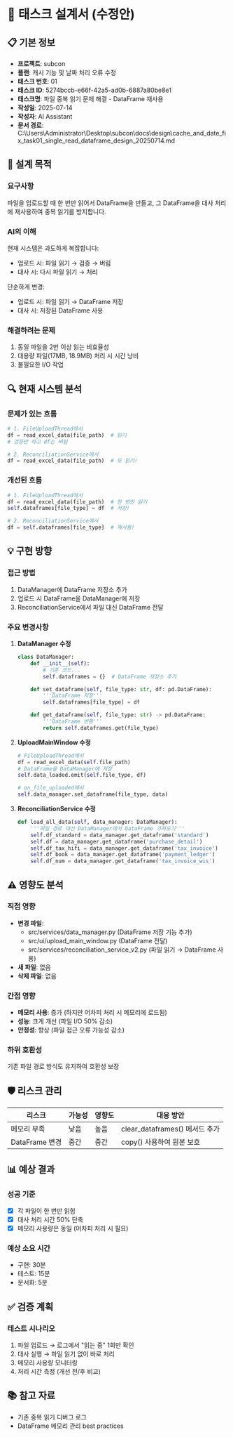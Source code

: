 # 🎨 태스크 설계서 (수정안)

## 📋 기본 정보
- **프로젝트**: subcon
- **플랜**: 캐시 기능 및 날짜 처리 오류 수정
- **태스크 번호**: 01
- **태스크 ID**: 5274bccb-e66f-42a5-ad0b-6887a80be8e1
- **태스크명**: 파일 중복 읽기 문제 해결 - DataFrame 재사용
- **작성일**: 2025-07-14
- **작성자**: AI Assistant
- **문서 경로**: C:\Users\Administrator\Desktop\subcon\docs\design\cache_and_date_fix_task01_single_read_dataframe_design_20250714.md

## 🎯 설계 목적
### 요구사항
파일을 업로드할 때 한 번만 읽어서 DataFrame을 만들고, 그 DataFrame을 대사 처리에 재사용하여 중복 읽기를 방지합니다.

### AI의 이해
현재 시스템은 과도하게 복잡합니다:
- 업로드 시: 파일 읽기 → 검증 → 버림
- 대사 시: 다시 파일 읽기 → 처리

단순하게 변경:
- 업로드 시: 파일 읽기 → DataFrame 저장
- 대사 시: 저장된 DataFrame 사용

### 해결하려는 문제
1. 동일 파일을 2번 이상 읽는 비효율성
2. 대용량 파일(17MB, 18.9MB) 처리 시 시간 낭비
3. 불필요한 I/O 작업

## 🔍 현재 시스템 분석
### 문제가 있는 흐름
```python
# 1. FileUploadThread에서
df = read_excel_data(file_path)  # 읽기
# 검증만 하고 df는 버림

# 2. ReconciliationService에서
df = read_excel_data(file_path)  # 또 읽기!
```

### 개선된 흐름
```python
# 1. FileUploadThread에서
df = read_excel_data(file_path)  # 한 번만 읽기
self.dataframes[file_type] = df  # 저장!

# 2. ReconciliationService에서
df = self.dataframes[file_type]  # 재사용!
```

## 💡 구현 방향
### 접근 방법
1. DataManager에 DataFrame 저장소 추가
2. 업로드 시 DataFrame을 DataManager에 저장
3. ReconciliationService에서 파일 대신 DataFrame 전달

### 주요 변경사항
1. **DataManager 수정**
   ```python
   class DataManager:
       def __init__(self):
           # 기존 코드...
           self.dataframes = {}  # DataFrame 저장소 추가

       def set_dataframe(self, file_type: str, df: pd.DataFrame):
           '''DataFrame 저장'''
           self.dataframes[file_type] = df

       def get_dataframe(self, file_type: str) -> pd.DataFrame:
           '''DataFrame 반환'''
           return self.dataframes.get(file_type)
   ```

2. **UploadMainWindow 수정**
   ```python
   # FileUploadThread에서
   df = read_excel_data(self.file_path)
   # DataFrame을 DataManager에 저장
   self.data_loaded.emit(self.file_type, df)

   # on_file_uploaded에서
   self.data_manager.set_dataframe(file_type, data)
   ```

3. **ReconciliationService 수정**
   ```python
   def load_all_data(self, data_manager: DataManager):
       '''파일 경로 대신 DataManager에서 DataFrame 가져오기'''
       self.df_standard = data_manager.get_dataframe('standard')
       self.df = data_manager.get_dataframe('purchase_detail')
       self.df_tax_hifi = data_manager.get_dataframe('tax_invoice')
       self.df_book = data_manager.get_dataframe('payment_ledger')
       self.df_num = data_manager.get_dataframe('tax_invoice_wis')
   ```

## ⚠️ 영향도 분석
### 직접 영향
- **변경 파일**: 
  - src/services/data_manager.py (DataFrame 저장 기능 추가)
  - src/ui/upload_main_window.py (DataFrame 전달)
  - src/services/reconciliation_service_v2.py (파일 읽기 → DataFrame 사용)
- **새 파일**: 없음
- **삭제 파일**: 없음

### 간접 영향
- **메모리 사용**: 증가 (하지만 어차피 처리 시 메모리에 로드됨)
- **성능**: 크게 개선 (파일 I/O 50% 감소)
- **안정성**: 향상 (파일 접근 오류 가능성 감소)

### 하위 호환성
기존 파일 경로 방식도 유지하여 호환성 보장

## 🛡️ 리스크 관리
| 리스크 | 가능성 | 영향도 | 대응 방안 |
|--------|--------|--------|-----------|
| 메모리 부족 | 낮음 | 높음 | clear_dataframes() 메서드 추가 |
| DataFrame 변경 | 중간 | 중간 | copy() 사용하여 원본 보호 |

## 📊 예상 결과
### 성공 기준
- [x] 각 파일이 한 번만 읽힘
- [x] 대사 처리 시간 50% 단축
- [x] 메모리 사용량은 동일 (어차피 처리 시 필요)

### 예상 소요 시간
- 구현: 30분
- 테스트: 15분
- 문서화: 5분

## ✅ 검증 계획
### 테스트 시나리오
1. 파일 업로드 → 로그에서 "읽는 중" 1회만 확인
2. 대사 실행 → 파일 읽기 없이 바로 처리
3. 메모리 사용량 모니터링
4. 처리 시간 측정 (개선 전/후 비교)

## 📚 참고 자료
- 기존 중복 읽기 디버그 로그
- DataFrame 메모리 관리 best practices
